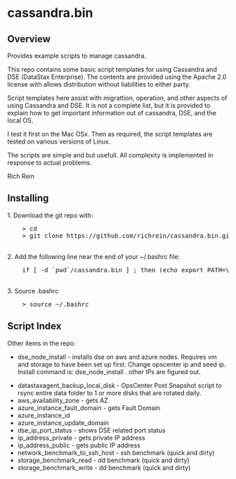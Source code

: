 # cassandra.bin
## Overview
Provides example scripts to manage cassandra.

This repo contains some basic script templates for using Cassandra and DSE (DataStax Enterprise). The contents are provided using the Apache 2.0 license with allows distribution without liabilities to either party.

Script templates here assist with migrattion, operation, and other aspects of using Cassandra and DSE. It is not a complete list, but it is provided to explain how to get important information out of cassandra, DSE, and the local OS.

I test it first on the Mac OSx. Then as required, the script templates are tested on various versions of Linux.

The scripts are simple and but usefull. All complexity is implemented in response to actual problems.

Rich Rein


## Installing


<sp>1. Download the git repo with:
<pre>
	> cd
    > git clone https://github.com/richrein/cassandra.bin.git
</pre>

<br>2. Add the following line near the end of your ~/.bashrc file:
<pre>
    if [ -d `pwd`/cassandra.bin ] ; then (echo export PATH=\"\$PATH:`pwd`/cassandra.bin\" >> ~/.bashrc); else echo Error: Not in parent folder; fi
</pre>

<br>3. Source .bashrc
<pre>
    > source ~/.bashrc
</pre>

## Script Index
Other items in the repo: 
<ul>
<li><p>dse_node_install - installs dse on aws and azure nodes. Requires vm and storage to have been set up first. Change opscenter ip and seed ip. Install command is: dse_node_install <datacenter> . other IPs are figured out.
<li>datastaxagent_backup_local_disk - OpsCenter Post Snapshot script to rsync entire data folder to 1 or more disks that are rotated daily.
<li>aws_availability_zone - gets AZ
<li>azure_instance_fault_domain - gets Fault Domain
<li>azure_instance_id
<li>azure_instance_update_domain
<li>dse_ip_port_status - shows DSE related port status <li>ip_address_private - gets private IP address
<li>ip_address_public - gets public IP address <li>network_benchmark_to_ssh_host - ssh benchmark (quick and dirty) <li>storage_benchmark_read - dd benchmark (quick and dirty)
<li>storage_benchmark_write - dd benchmark (quick and dirty)
</ul>


